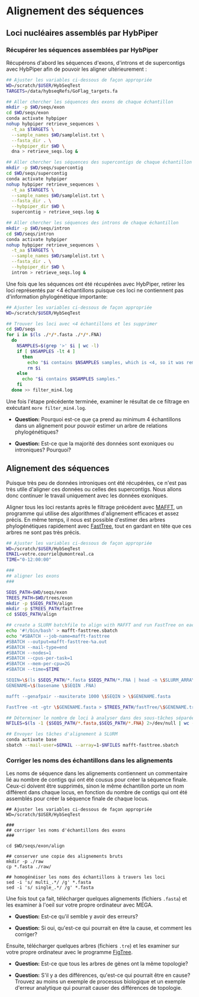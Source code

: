 # Alignement des séquences

## Loci nucléaires assemblés par HybPiper

### Récupérer les séquences assemblées par HybPiper

Récupérons d'abord les séquences d'exons, d'introns et de supercontigs avec HybPiper afin de pouvoir les 
aligner ultérieurement :
```bash
## Ajuster les variables ci-dessous de façon appropriée
WD=/scratch/$USER/HybSeqTest
TARGETS=/data/hybseqRefs/GoFlag_targets.fa

## Aller chercher les séquences des exons de chaque échantillon
mkdir -p $WD/seqs/exon
cd $WD/seqs/exon
conda activate hybpiper
nohup hybpiper retrieve_sequences \
  -t_aa $TARGETS \
  --sample_names $WD/samplelist.txt \
  --fasta_dir . \
  --hybpiper_dir $WD \
  dna > retrieve_seqs.log &

## Aller chercher les séquences des supercontigs de chaque échantillon
mkdir -p $WD/seqs/supercontig
cd $WD/seqs/supercontig
conda activate hybpiper
nohup hybpiper retrieve_sequences \
  -t_aa $TARGETS \
  --sample_names $WD/samplelist.txt \
  --fasta_dir . \
  --hybpiper_dir $WD \
  supercontig > retrieve_seqs.log &

## Aller chercher les séquences des introns de chaque échantillon
mkdir -p $WD/seqs/intron
cd $WD/seqs/intron
conda activate hybpiper
nohup hybpiper retrieve_sequences \
  -t_aa $TARGETS \
  --sample_names $WD/samplelist.txt \
  --fasta_dir . \
  --hybpiper_dir $WD \
  intron > retrieve_seqs.log &

```

Une fois que les séquences ont été récupérées avec HybPiper, retirer les loci représentés par <4 
échantillons puisque ces loci ne contiennent pas d'information phylogénétique importante:  
```bash
## Ajuster les variables ci-dessous de façon appropriée
WD=/scratch/$USER/HybSeqTest

## Trouver les loci avec <4 échantillons et les supprimer
cd $WD/seqs
for i in $(ls ./*/*.fasta ./*/*.FNA)
  do
    NSAMPLES=$(grep '>' $i | wc -l)
    if [ $NSAMPLES -lt 4 ]
      then
        echo "$i contains $NSAMPLES samples, which is <4, so it was removed!"
        rm $i
    else
	  echo "$i contains $NSAMPLES samples."
    fi
  done >> filter_min4.log

```

Une fois l'étape précédente terminée, examiner le résultat de ce filtrage en exécutant 
`more filter_min4.log`.

- **Question:** Pourquoi est-ce que ça prend au minimum 4 échantillons dans un alignement pour pouvoir 
estimer un arbre de relations phylogénétiques?

- **Question:** Est-ce que la majorité des données sont exoniques ou introniques? Pourquoi?


## Alignement des séquences

Puisque très peu de données introniques ont été récupérées, ce n'est pas très utile d'aligner ces données 
ou celles des supercontigs. Nous allons donc continuer le travail uniquement avec les données exoniques.

Aligner tous les loci restants après le filtrage précédent avec 
[MAFFT](https://mafft.cbrc.jp/alignment/software/algorithms/algorithms.html), un programme qui utilise 
des algorithmes d'alignement efficaces et assez précis. En même temps, il nous est possible d'estimer 
des arbres phylogénétiques rapidement avec [FastTree](http://www.microbesonline.org/fasttree/), tout en 
gardant en tête que ces arbres ne sont pas très précis.
```bash
## Ajuster les variables ci-dessous de façon appropriée
WD=/scratch/$USER/HybSeqTest
EMAIL=votre.courriel@umontreal.ca
TIME="0-12:00:00"

###
## aligner les exons
###

SEQS_PATH=$WD/seqs/exon
TREES_PATH=$WD/trees/exon
mkdir -p $SEQS_PATH/align
mkdir -p $TREES_PATH/fastTree
cd $SEQS_PATH/align

## create a SLURM batchfile to align with MAFFT and run FastTree on each locus in an array
echo '#!/bin/bash' > mafft-fasttree.sbatch
echo "#SBATCH --job-name=mafft-fasttree
#SBATCH --output=mafft-fasttree-%a.out
#SBATCH --mail-type=end
#SBATCH --nodes=1
#SBATCH --cpus-per-task=1
#SBATCH --mem-per-cpu=2G
#SBATCH --time=$TIME

SEQIN=\$(ls $SEQS_PATH/*.fasta $SEQS_PATH/*.FNA | head -n \$SLURM_ARRAY_TASK_ID | tail -1)
GENENAME=\$(basename \$SEQIN .FNA)

mafft --genafpair --maxiterate 1000 \$SEQIN > \$GENENAME.fasta

FastTree -nt -gtr \$GENENAME.fasta > $TREES_PATH/fastTree/\$GENENAME.tre" >> mafft-fasttree.sbatch

## Déterminer le nombre de loci à analyser dans des sous-tâches séparées de SLURM
NFILES=$(ls -1 {$SEQS_PATH/*.fasta,$SEQS_PATH/*.FNA} 2>/dev/null | wc -l)

## Envoyer les tâches d'alignement à SLURM
conda activate base
sbatch --mail-user=$EMAIL --array=1-$NFILES mafft-fasttree.sbatch

```

### Corriger les noms des échantillons dans les alignements

Les noms de séquence dans les alignements contiennent un commentaire lié au nombre de contigs qui ont été 
cousus pour créer la séquence finale. Ceux-ci doivent être supprimés, sinon le même échantillon porte un 
nom différent dans chaque locus, en fonction du nombre de contigs qui ont été assemblés pour créer la 
séquence finale de chaque locus.  
```
## Ajuster les variables ci-dessous de façon appropriée
WD=/scratch/$USER/HybSeqTest

###
## corriger les noms d'échantillons des exons
###

cd $WD/seqs/exon/align

## conserver une copie des alignements bruts
mkdir -p ./raw
cp *.fasta ./raw/

## homogénéiser les noms des échantillons à travers les loci
sed -i 's/ multi_.*/ /g' *.fasta
sed -i 's/ single_.*/ /g' *.fasta

```

Une fois tout ça fait, télécharger quelques alignements (fichiers `.fasta`) et les examiner à l'oeil sur 
votre propre ordinateur avec MEGA. 

- **Question:** Est-ce qu'il semble y avoir des erreurs? 

- **Question:** Si oui, qu'est-ce qui pourrait en être la cause, et comment les corriger?

Ensuite, télécharger quelques arbres (fichiers `.tre`) et les examiner sur votre propre ordinateur avec 
le programme [FigTree](http://tree.bio.ed.ac.uk/software/figtree/).

- **Question:** Est-ce que tous les arbres de gènes ont la même topologie?

- **Question:** S'il y a des différences, qu'est-ce qui pourrait être en cause? Trouvez au moins un exemple
de processus biologique et un exemple d'erreur analytique qui pourrait causer des différences de topologie.
